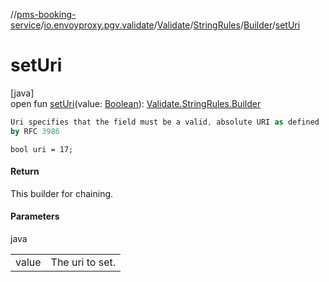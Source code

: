 //[pms-booking-service](../../../../../index.md)/[io.envoyproxy.pgv.validate](../../../index.md)/[Validate](../../index.md)/[StringRules](../index.md)/[Builder](index.md)/[setUri](set-uri.md)

# setUri

[java]\
open fun [setUri](set-uri.md)(value: [Boolean](https://kotlinlang.org/api/core/kotlin-stdlib/kotlin/-boolean/index.html)): [Validate.StringRules.Builder](index.md)

```kotlin
Uri specifies that the field must be a valid, absolute URI as defined
by RFC 3986

```
`bool uri = 17;`

#### Return

This builder for chaining.

#### Parameters

java

| | |
|---|---|
| value | The uri to set. |